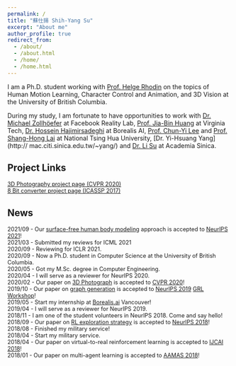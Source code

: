 ```yaml
---
permalink: /
title: "蘇仕揚 Shih-Yang Su"
excerpt: "About me"
author_profile: true
redirect_from: 
  - /about/
  - /about.html
  - /home/
  - /home.html
---
```

I am a Ph.D. student working with [Prof. Helge Rhodin](https://www.cs.ubc.ca/~rhodin/) on the topics of Human Motion Learning, Character Control and Animation, and 3D Vision at the University of British Columbia.

During my study, I am fortunate to have opportunities to work with [Dr. Michael Zollh&ouml;efer](https://zollhoefer.com/) at Facebook Reality Lab, [Prof. Jia-Bin Huang](https://filebox.ece.vt.edu/~jbhuang/) at Virginia Tech, [Dr. Hossein Hajimirsadeghi](https://hossein-h.github.io/) at Borealis AI, [Prof. Chun-Yi Lee](http://cymaxwelllee.wixsite.com/elsa) and [Prof. Shang-Hong Lai](http://www.cs.nthu.edu.tw/~lai/) at National Tsing Hua University, [Dr. Yi-Hsuang Yang](http:// mac.citi.sinica.edu.tw/~yang/) and [Dr. Li Su](https://sites.google.com/site/lisupage/) at Academia Sinica. 

## Project Links
<div class="news" style="font-size:0.9em">
<a href="https://shihmengli.github.io/3D-Photo-Inpainting/">3D Photography project page (CVPR 2020)</a> <br>
<a href="https://lemonatsu.github.io/py8bit_web/">8 Bit converter project page (ICASSP 2017)</a>
</div>

## News
<div class="news" style="font-size:0.9em">
2021/09 - Our <a href="">surface-free human body modeling</a> approach is accepted to <u>NeurIPS 2021</u>! <br>
2021/03 - Submitted my reviews for ICML 2021 <br>
2020/09 - Reviewing for ICLR 2021. <br>
2020/09 - Now a Ph.D. student in Computer Science at the University of British Columbia. <br>
2020/05 - Got my M.Sc. degree in Computer Engineering. <br>
2020/04 - I will serve as a reviewer for NeurIPS 2020. <br>
2020/02 - Our paper on <a href="https://arxiv.org/abs/2004.04727">3D Photograph</a> is accepted to <u>CVPR 2020</u>! <br>
2019/10 - Our paper on <a href="https://arxiv.org/abs/1910.01743">graph generation</a> is accepted to <u>NeurIPS 2019</u> <a href="https://grlearning.github.io/">GRL Workshop</a>! <br>
2019/05 - Start my internship at <a href="https://www.borealisai.com">Borealis.ai</a> Vancouver! <br>
2019/04 - I will serve as a reviewer for NeurIPS 2019. <br>
2018/11 - I am one of the student volunteers in NeurIPS 2018. Come and say hello! <br>
2018/09 - Our paper on <a href="https://arxiv.org/abs/1802.04564.pdf">RL exploration strategy</a> is accepted to <u>NeurIPS 2018</u>! <br>
2018/08 - Finished my military service! <br>
2018/04 - Start my military service. <br>
2018/04 - Our paper on virtual-to-real reinforcement learning is accepted to <u>IJCAI 2018</u>! <br>
2018/01 - Our paper on multi-agent learning is accepted to <u>AAMAS 2018</u>! 
</div>
